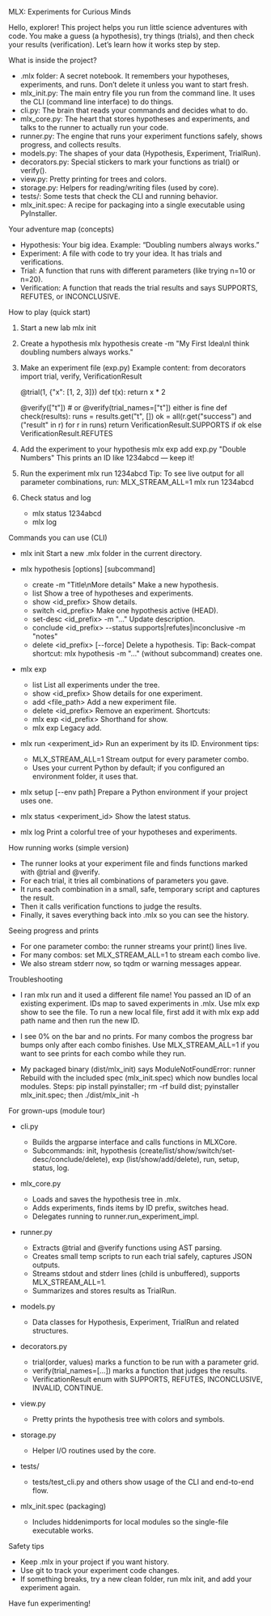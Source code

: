 MLX: Experiments for Curious Minds

Hello, explorer! This project helps you run little science adventures with code. You make a guess (a hypothesis), try things (trials), and then check your results (verification). Let’s learn how it works step by step.

What is inside the project?
- .mlx folder: A secret notebook. It remembers your hypotheses, experiments, and runs. Don’t delete it unless you want to start fresh.
- mlx_init.py: The main entry file you run from the command line. It uses the CLI (command line interface) to do things.
- cli.py: The brain that reads your commands and decides what to do.
- mlx_core.py: The heart that stores hypotheses and experiments, and talks to the runner to actually run your code.
- runner.py: The engine that runs your experiment functions safely, shows progress, and collects results.
- models.py: The shapes of your data (Hypothesis, Experiment, TrialRun).
- decorators.py: Special stickers to mark your functions as trial() or verify().
- view.py: Pretty printing for trees and colors.
- storage.py: Helpers for reading/writing files (used by core).
- tests/: Some tests that check the CLI and running behavior.
- mlx_init.spec: A recipe for packaging into a single executable using PyInstaller.

Your adventure map (concepts)
- Hypothesis: Your big idea. Example: “Doubling numbers always works.”
- Experiment: A file with code to try your idea. It has trials and verifications.
- Trial: A function that runs with different parameters (like trying n=10 or n=20).
- Verification: A function that reads the trial results and says SUPPORTS, REFUTES, or INCONCLUSIVE.

How to play (quick start)
1) Start a new lab
   mlx init

2) Create a hypothesis
   mlx hypothesis create -m "My First Idea\nI think doubling numbers always works."

3) Make an experiment file (exp.py)
   Example content:
   from decorators import trial, verify, VerificationResult

   @trial(1, {"x": [1, 2, 3]})
   def t(x):
       return x * 2

   @verify(["t"])  # or @verify(trial_names=["t"]) either is fine
   def check(results):
       runs = results.get("t", [])
       ok = all(r.get("success") and ("result" in r) for r in runs)
       return VerificationResult.SUPPORTS if ok else VerificationResult.REFUTES

4) Add the experiment to your hypothesis
   mlx exp add exp.py "Double Numbers"
   This prints an ID like 1234abcd — keep it!

5) Run the experiment
   mlx run 1234abcd
   Tip: To see live output for all parameter combinations, run:
   MLX_STREAM_ALL=1 mlx run 1234abcd

6) Check status and log
   - mlx status 1234abcd
   - mlx log

Commands you can use (CLI)
- mlx init
  Start a new .mlx folder in the current directory.

- mlx hypothesis [options] [subcommand]
  - create -m "Title\nMore details"  Make a new hypothesis.
  - list                         Show a tree of hypotheses and experiments.
  - show <id_prefix>             Show details.
  - switch <id_prefix>           Make one hypothesis active (HEAD).
  - set-desc <id_prefix> -m "..." Update description.
  - conclude <id_prefix> --status supports|refutes|inconclusive -m "notes"
  - delete <id_prefix> [--force] Delete a hypothesis.
  Tip: Back-compat shortcut: mlx hypothesis -m "..." (without subcommand) creates one.

- mlx exp <subcommand>
  - list                         List all experiments under the tree.
  - show <id_prefix>             Show details for one experiment.
  - add <file_path> <name>       Add a new experiment file.
  - delete <id_prefix>           Remove an experiment.
  Shortcuts:
  - mlx exp <id_prefix>          Shorthand for show.
  - mlx exp <file> <name>        Legacy add.

- mlx run <experiment_id>
  Run an experiment by its ID.
  Environment tips:
  - MLX_STREAM_ALL=1  Stream output for every parameter combo.
  - Uses your current Python by default; if you configured an environment folder, it uses that.

- mlx setup [--env path]
  Prepare a Python environment if your project uses one.

- mlx status <experiment_id>
  Show the latest status.

- mlx log
  Print a colorful tree of your hypotheses and experiments.

How running works (simple version)
- The runner looks at your experiment file and finds functions marked with @trial and @verify.
- For each trial, it tries all combinations of parameters you gave.
- It runs each combination in a small, safe, temporary script and captures the result.
- Then it calls verification functions to judge the results.
- Finally, it saves everything back into .mlx so you can see the history.

Seeing progress and prints
- For one parameter combo: the runner streams your print() lines live.
- For many combos: set MLX_STREAM_ALL=1 to stream each combo live.
- We also stream stderr now, so tqdm or warning messages appear.

Troubleshooting
- I ran mlx run <number> and it used a different file name!
  You passed an ID of an existing experiment. IDs map to saved experiments in .mlx. Use mlx exp show <id> to see the file. To run a new local file, first add it with mlx exp add path name and then run the new ID.

- I see 0% on the bar and no prints.
  For many combos the progress bar bumps only after each combo finishes. Use MLX_STREAM_ALL=1 if you want to see prints for each combo while they run.

- My packaged binary (dist/mlx_init) says ModuleNotFoundError: runner
  Rebuild with the included spec (mlx_init.spec) which now bundles local modules.
  Steps: pip install pyinstaller; rm -rf build dist; pyinstaller mlx_init.spec; then ./dist/mlx_init -h

For grown-ups (module tour)
- cli.py
  - Builds the argparse interface and calls functions in MLXCore.
  - Subcommands: init, hypothesis (create/list/show/switch/set-desc/conclude/delete), exp (list/show/add/delete), run, setup, status, log.

- mlx_core.py
  - Loads and saves the hypothesis tree in .mlx.
  - Adds experiments, finds items by ID prefix, switches head.
  - Delegates running to runner.run_experiment_impl.

- runner.py
  - Extracts @trial and @verify functions using AST parsing.
  - Creates small temp scripts to run each trial safely, captures JSON outputs.
  - Streams stdout and stderr lines (child is unbuffered), supports MLX_STREAM_ALL=1.
  - Summarizes and stores results as TrialRun.

- models.py
  - Data classes for Hypothesis, Experiment, TrialRun and related structures.

- decorators.py
  - trial(order, values) marks a function to be run with a parameter grid.
  - verify(trial_names=[...]) marks a function that judges the results.
  - VerificationResult enum with SUPPORTS, REFUTES, INCONCLUSIVE, INVALID, CONTINUE.

- view.py
  - Pretty prints the hypothesis tree with colors and symbols.

- storage.py
  - Helper I/O routines used by the core.

- tests/
  - tests/test_cli.py and others show usage of the CLI and end-to-end flow.

- mlx_init.spec (packaging)
  - Includes hiddenimports for local modules so the single-file executable works.

Safety tips
- Keep .mlx in your project if you want history.
- Use git to track your experiment code changes.
- If something breaks, try a new clean folder, run mlx init, and add your experiment again.

Have fun experimenting!
